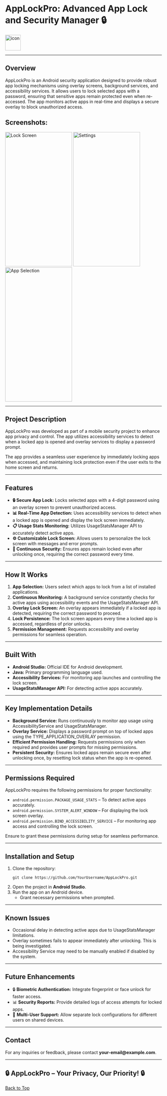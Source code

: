 <h1>AppLockPro: Advanced App Lock and Security Manager 🔒</h1>
<img src="https://github.com/user-attachments/assets/48131f19-2099-46d5-9a6d-614c2bbaf5b8" alt="icon" width="50" height="50">

<hr>


<h2>Overview</h2>
<p>AppLockPro is an Android security application designed to provide robust app locking mechanisms using overlay screens, background services, and accessibility services. It allows users to lock selected apps with a password, ensuring that sensitive apps remain protected even when re-accessed. The app monitors active apps in real-time and displays a secure overlay to block unauthorized access.</p>


<h2>Screenshots:</h2>
<img src="https://github.com/user-attachments/assets/34c2c980-1d9d-4aa4-a4a6-d00cfe7baac0" alt="Lock Screen" width="215" height="430">
<img src="https://github.com/user-attachments/assets/c65c0c39-4197-4932-bfde-ce15ea92be4a" alt="Settings" width="215" height="430">
<img src="https://github.com/user-attachments/assets/b0ff92f3-4954-4809-8f72-cdb308fe53f2" alt="App Selection" width="215" height="430">
<hr>

<h2>Project Description</h2>
<p>AppLockPro was developed as part of a mobile security project to enhance app privacy and control. The app utilizes accessibility services to detect when a locked app is opened and overlay services to display a password prompt.</p>
<p>The app provides a seamless user experience by immediately locking apps when accessed, and maintaining lock protection even if the user exits to the home screen and returns.</p>

<hr>

<h2>Features</h2>
<ul>
  <li><strong>🔒 Secure App Lock:</strong> Locks selected apps with a 4-digit password using an overlay screen to prevent unauthorized access.</li>
  <li><strong>📊 Real-Time App Detection:</strong> Uses accessibility services to detect when a locked app is opened and display the lock screen immediately.</li>
  <li><strong>📋 Usage Stats Monitoring:</strong> Utilizes UsageStatsManager API to accurately detect active apps.</li>
  <li><strong>⚙️ Customizable Lock Screen:</strong> Allows users to personalize the lock screen with messages and error prompts.</li>
  <li><strong>🔁 Continuous Security:</strong> Ensures apps remain locked even after unlocking once, requiring the correct password every time.</li>
</ul>

<hr>

<h2>How It Works</h2>
<ol>
  <li><strong>App Selection:</strong> Users select which apps to lock from a list of installed applications.</li>
  <li><strong>Continuous Monitoring:</strong> A background service constantly checks for active apps using accessibility events and the UsageStatsManager API.</li>
  <li><strong>Overlay Lock Screen:</strong> An overlay appears immediately if a locked app is detected, requiring the correct password to proceed.</li>
  <li><strong>Lock Persistence:</strong> The lock screen appears every time a locked app is accessed, regardless of prior unlocks.</li>
  <li><strong>Permission Management:</strong> Requests accessibility and overlay permissions for seamless operation.</li>
</ol>

<hr>

<h2>Built With</h2>
<ul>
  <li><strong>Android Studio:</strong> Official IDE for Android development.</li>
  <li><strong>Java:</strong> Primary programming language used.</li>
  <li><strong>Accessibility Services:</strong> For monitoring app launches and controlling the lock screen.</li>
  <li><strong>UsageStatsManager API:</strong> For detecting active apps accurately.</li>
</ul>

<hr>

<h2>Key Implementation Details</h2>
<ul>
  <li><strong>Background Service:</strong> Runs continuously to monitor app usage using AccessibilityService and UsageStatsManager.</li>
  <li><strong>Overlay Service:</strong> Displays a password prompt on top of locked apps using the TYPE_APPLICATION_OVERLAY permission.</li>
  <li><strong>Efficient Permission Handling:</strong> Requests permissions only when required and provides user prompts for missing permissions.</li>
  <li><strong>Persistent Security:</strong> Ensures locked apps remain secure even after unlocking once, by resetting lock status when the app is re-opened.</li>
</ul>

<hr>

<h2>Permissions Required</h2>
<p>AppLockPro requires the following permissions for proper functionality:</p>
<ul>
  <li><code>android.permission.PACKAGE_USAGE_STATS</code> – To detect active apps accurately.</li>
  <li><code>android.permission.SYSTEM_ALERT_WINDOW</code> – For displaying the lock screen overlay.</li>
  <li><code>android.permission.BIND_ACCESSIBILITY_SERVICE</code> – For monitoring app access and controlling the lock screen.</li>
</ul>
<p>Ensure to grant these permissions during setup for seamless performance.</p>

<hr>

<h2>Installation and Setup</h2>
<ol>
  <li>Clone the repository:
   <pre><code>git clone https://github.com/YourUsername/AppLockPro.git</code></pre></li>
  <li>Open the project in <strong>Android Studio</strong>.</li>
  <li>Run the app on an Android device.
    <ul>
      <li>Grant necessary permissions when prompted.</li>
    </ul>
  </li>
</ol>

<hr>

<h2>Known Issues</h2>
<ul>
  <li>Occasional delay in detecting active apps due to UsageStatsManager limitations.</li>
  <li>Overlay sometimes fails to appear immediately after unlocking. This is being investigated.</li>
  <li>Accessibility Service may need to be manually enabled if disabled by the system.</li>
</ul>

<hr>

<h2>Future Enhancements</h2>
<ul>
  <li>🔒 <strong>Biometric Authentication:</strong> Integrate fingerprint or face unlock for faster access.</li>
  <li>📊 <strong>Security Reports:</strong> Provide detailed logs of access attempts for locked apps.</li>
  <li>📱 <strong>Multi-User Support:</strong> Allow separate lock configurations for different users on shared devices.</li>
</ul>

<hr>

<h2>Contact</h2>
<p>For any inquiries or feedback, please contact <strong>your-email@example.com</strong>.</p>

<hr>

<h2>🔒 AppLockPro – Your Privacy, Our Priority! 🔒</h2>
<a href="#top">Back to Top</a>

